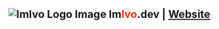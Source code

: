 ##  ![ImIvo Logo Image](https://i.imgur.com/EUGiP1H.png) Im<span style="background: -webkit-linear-gradient(#f70000, #fd5b00); -webkit-background-clip: text; -webkit-text-fill-color: transparent;">Ivo</span>.dev | [Website](https://imivo.dev)</font>
